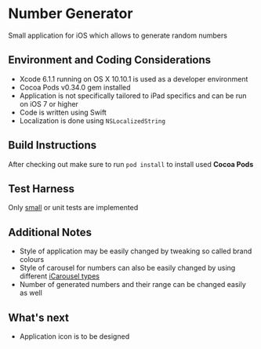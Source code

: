 # Number Generator

Small application for iOS which allows to generate random numbers

## Environment and Coding Considerations

* Xcode 6.1.1 running on OS X 10.10.1 is used as a developer environment
* Cocoa Pods v0.34.0 gem installed
* Application is not specifically tailored to iPad specifics and can be run on iOS 7 or higher
* Code is written using Swift
* Localization is done using `NSLocalizedString`

## Build Instructions

After checking out make sure to run `pod install` to install used **Cocoa Pods**

## Test Harness

Only [small](http://googletesting.blogspot.co.uk/2010/12/test-sizes.html) or unit tests are implemented

## Additional Notes

* Style of application may be easily changed by tweaking so called brand colours
* Style of carousel for numbers can also be easily changed by using different [iCarousel types](https://github.com/nicklockwood/iCarousel)
* Number of generated numbers and their range can be changed easily as well

## What's next

* Application icon is to be designed

